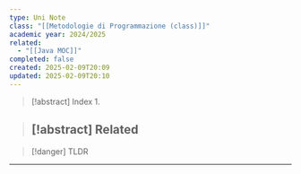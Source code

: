 ```yaml
---
type: Uni Note
class: "[[Metodologie di Programmazione (class)]]"
academic year: 2024/2025
related:
  - "[[Java MOC]]"
completed: false
created: 2025-02-09T20:09
updated: 2025-02-09T20:10
---
```

>[!abstract] Index
>1. 

>[!abstract] Related
>- 

>[!danger] TLDR

---